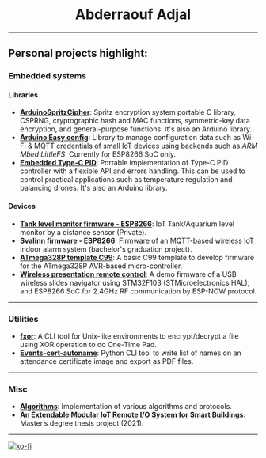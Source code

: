 <h1 align="center">
Abderraouf Adjal
</h1>

---

## Personal projects highlight:

### Embedded systems
#### Libraries
- [**ArduinoSpritzCipher**](https://github.com/abderraouf-adjal/ArduinoSpritzCipher): Spritz encryption system portable C library, CSPRNG, cryptographic hash and MAC functions, symmetric-key data encryption, and general-purpose functions.  It's also an Arduino library.
- [**Arduino Easy config**](https://github.com/abderraouf-adjal/arduino-easy-config): Library to manage configuration data such as Wi-Fi & MQTT credentials of small IoT devices using backends such as *ARM Mbed LittleFS*. Currently for ESP8266 SoC only.
- [**Embedded Type-C PID**](https://github.com/abderraouf-adjal/Embedded-PID): Portable implementation of Type-C PID controller with a flexible API and errors handling. This can be used to control practical applications such as temperature regulation and balancing drones. It's also an Arduino library.

#### Devices
- [**Tank level monitor firmware - ESP8266**](https://github.com/abderraouf-adjal/tank-monitor-firmware-esp8266): IoT Tank/Aquarium level monitor by a distance sensor (Private).
- [**Svalinn firmware - ESP8266**](https://github.com/abderraouf-adjal/svalinn-firmware-esp8266): Firmware of an MQTT-based wireless IoT indoor alarm system (bachelor's graduation project).
- [**ATmega328P template C99**](https://github.com/abderraouf-adjal/atmega328p_template_c99): A basic C99 template to develop firmware for the ATmega328P AVR-based micro-controller.
- [**Wireless presentation remote control**](https://github.com/abderraouf-adjal/rf-presentation-remote-control): A demo firmware of a USB wireless slides navigator using STM32F103 (STMicroelectronics HAL), and ESP8266 SoC for 2.4GHz RF communication by ESP-NOW protocol.

---
### Utilities

- [**fxor**](https://github.com/abderraouf-adjal/fxor): A CLI tool for Unix-like environments to encrypt/decrypt a file using XOR operation to do One-Time Pad.
- [**Events-cert-autoname**](https://github.com/abderraouf-adjal/events-cert-autoname): Python CLI tool to write list of names on an attendance certificate image and export as PDF files.

---
### Misc

- [**Algorithms**](https://github.com/abderraouf-adjal/algorithms): Implementation of various algorithms and protocols.
- [**An Extendable Modular IoT Remote I/O System for Smart Buildings**](https://github.com/abderraouf-adjal/RPi_Remote_MQTT_Edge_IO): Master’s degree thesis project (2021).


---

[![ko-fi](https://www.ko-fi.com/img/githubbutton_sm.svg)](https://ko-fi.com/O4O721ZMI)
